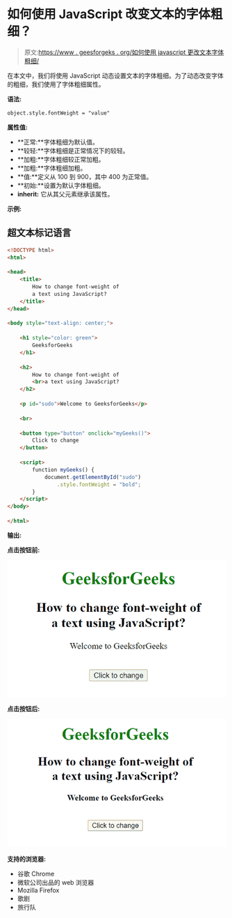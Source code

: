 # 如何使用 JavaScript 改变文本的字体粗细？

> 原文:[https://www . geesforgeks . org/如何使用 javascript 更改文本字体粗细/](https://www.geeksforgeeks.org/how-to-change-font-weight-of-a-text-using-javascript/)

在本文中，我们将使用 JavaScript 动态设置文本的字体粗细。为了动态改变字体的粗细，我们使用了字体粗细属性。

**语法:**

```html
object.style.fontWeight = "value"
```

**属性值:**

*   **正常:**字体粗细为默认值。
*   **较轻:**字体粗细是正常情况下的较轻。
*   **加粗:**字体粗细较正常加粗。
*   **加粗:**字体粗细加粗。
*   **值:**定义从 100 到 900，其中 400 为正常值。
*   **初始:**设置为默认字体粗细。
*   **inherit:** 它从其父元素继承该属性。

**示例:**

## 超文本标记语言

```html
<!DOCTYPE html>
<html>

<head>
    <title>
        How to change font-weight of
        a text using JavaScript?
    </title>
</head>

<body style="text-align: center;">

    <h1 style="color: green">
        GeeksforGeeks
    </h1>

    <h2>
        How to change font-weight of
        <br>a text using JavaScript?
    </h2>

    <p id="sudo">Welcome to GeeksforGeeks</p>

    <br>

    <button type="button" onclick="myGeeks()">
        Click to change
    </button>

    <script>
        function myGeeks() {
            document.getElementById("sudo")
                .style.fontWeight = "bold";
        } 
    </script>
</body>

</html>
```

**输出:**

**点击按钮前:**

![](img/f2442d416873dca634b8c7fdbf150977.png)

**点击按钮后:**

![](img/b12398c0a85d9f7c607fde32060c38c0.png)

**支持的浏览器:**

*   谷歌 Chrome
*   微软公司出品的 web 浏览器
*   Mozilla Firefox
*   歌剧
*   旅行队